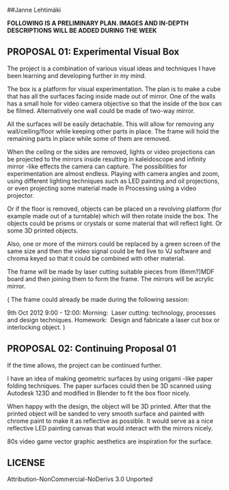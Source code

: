 ##Janne Lehtimäki

__FOLLOWING IS A PRELIMINARY PLAN. IMAGES AND IN-DEPTH DESCRIPTIONS WILL BE ADDED DURING THE WEEK__

## PROPOSAL 01: Experimental Visual Box

The project is a combination of various visual ideas and techniques I have been learning and developing further in my mind.

The box is a platform for visual experimentation. The plan is to make a cube that has all the surfaces facing inside made out of mirror. One of the walls has a small hole for video camera objective so that the inside of the box can be filmed. Alternatively one wall could be made of two-way mirror.

All the surfaces will be easily detachable. This will allow for removing any wall/ceiling/floor while keeping other parts in place. The frame will hold the remaining parts in place while some of them are removed.

When the ceiling or the sides are removed, lights or video projections can be projected to the mirrors inside resulting in kaleidoscope and infinity mirror -like effects the camera can capture. 
The possibilities for experimentation are almost endless. Playing with camera angles and zoom, using different lighting techniques such as LED painting and oil projections, or even projecting some material made in Processing using a video projector. 

Or if the floor is removed, objects can be placed on a revolving platform (for example made out of a turntable) which will then rotate inside the box. The objects could be prisms or crystals or some material that will reflect light. Or some 3D printed objects.

Also, one or more of the mirrors could be replaced by a green screen of the same size and then the video signal could be fed live to VJ software and chroma keyed so that it could be combined with other material.

The frame will be made by laser cutting suitable pieces from (6mm?)MDF board and then joining them to form the frame. The mirrors will be acrylic mirror.

( The frame could already be made during the following session:

9th Oct 2012 9:00 - 12:00: Morning:  Laser cutting: technology, processes and design techniques.
Homework:  Design and fabricate a laser cut box or interlocking object.
)


## PROPOSAL 02: Continuing Proposal 01

If the time allows, the project can be continued further.

I have an idea of making geometric surfaces by using origami -like paper folding techniques. The paper surfaces could then be 3D scanned using Autodesk 123D and modified in Blender to fit the box floor nicely. 

When happy with the design, the object will be 3D printed. After that the printed object will be sanded to very smooth surface and painted with chrome paint to make it as reflective as possible. It would serve as a nice reflective LED painting canvas that would interact with the mirrors nicely.

80s video game vector graphic aesthetics are inspiration for the surface.

## LICENSE
Attribution-NonCommercial-NoDerivs 3.0 Unported
